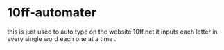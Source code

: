 # 10ff-automater
this is just used to auto type on the website 10ff.net 
it inputs each letter in every single word each one at a time .
